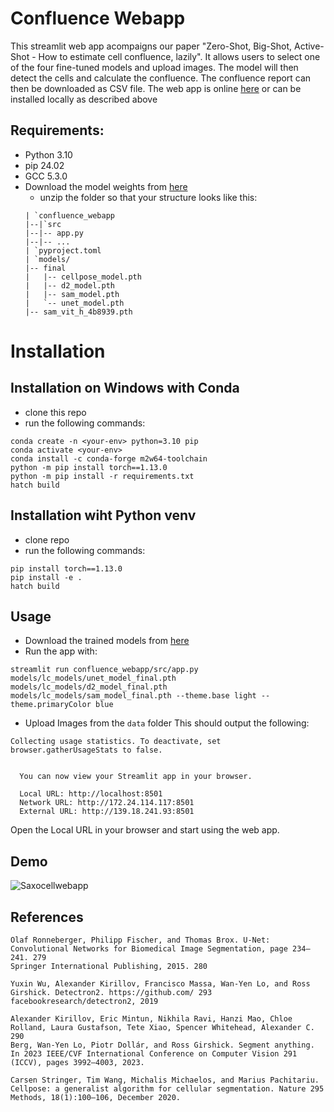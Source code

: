 # Confluence Webapp
This streamlit web app acompaigns our paper "Zero-Shot, Big-Shot, Active-Shot - How to estimate cell confluence, lazily". It allows users to select one of the four fine-tuned models and upload images.
The model will then detect the cells and calculate the confluence. The confluence report can then be downloaded as CSV file.
The web app is online [here](TODO) or can be installed locally as described above

## Requirements:
- Python 3.10
- pip 24.02
- GCC 5.3.0
- Download the model weights from [here](https://cloud.scadsai.uni-leipzig.de/index.php/s/SBySD7ppB3fJFMt)
  - unzip the folder so that your structure looks like this:
  ```
  | `confluence_webapp
  |--|`src
  |--|-- app.py
  |--|-- ...
  | `pyproject.toml
  | `models/
  |-- final
  |   |-- cellpose_model.pth
  |   |-- d2_model.pth
  |   |-- sam_model.pth
  |   `-- unet_model.pth
  |-- sam_vit_h_4b8939.pth
# Installation

## Installation on Windows with Conda
- clone this repo
- run the following commands:
```
conda create -n <your-env> python=3.10 pip
conda activate <your-env>
conda install -c conda-forge m2w64-toolchain
python -m pip install torch==1.13.0
python -m pip install -r requirements.txt
hatch build

```

## Installation wiht Python venv 
- clone repo
- run the following commands:
```
pip install torch==1.13.0
pip install -e .
hatch build
```
## Usage
- Download the trained models from [here](https://cloud.scadsai.uni-leipzig.de/index.php/f/14097626)
- Run the app with:
  
```
streamlit run confluence_webapp/src/app.py models/lc_models/unet_model_final.pth models/lc_models/d2_model_final.pth models/lc_models/sam_model_final.pth --theme.base light --theme.primaryColor blue
```
- Upload Images from the `data` folder
This should output the following:
```
Collecting usage statistics. To deactivate, set browser.gatherUsageStats to false.


  You can now view your Streamlit app in your browser.

  Local URL: http://localhost:8501
  Network URL: http://172.24.114.117:8501
  External URL: http://139.18.241.93:8501

```
Open the Local URL in your browser and start using the web app.

## Demo

![Saxocellwebapp](https://github.com/user-attachments/assets/d30ce3b3-1b86-40c7-b41a-aaa35471b1ca)

## References
```
Olaf Ronneberger, Philipp Fischer, and Thomas Brox. U-Net: Convolutional Networks for Biomedical Image Segmentation, page 234–241. 279
Springer International Publishing, 2015. 280

Yuxin Wu, Alexander Kirillov, Francisco Massa, Wan-Yen Lo, and Ross Girshick. Detectron2. https://github.com/ 293
facebookresearch/detectron2, 2019

Alexander Kirillov, Eric Mintun, Nikhila Ravi, Hanzi Mao, Chloe Rolland, Laura Gustafson, Tete Xiao, Spencer Whitehead, Alexander C. 290
Berg, Wan-Yen Lo, Piotr Dollár, and Ross Girshick. Segment anything. In 2023 IEEE/CVF International Conference on Computer Vision 291
(ICCV), pages 3992–4003, 2023.

Carsen Stringer, Tim Wang, Michalis Michaelos, and Marius Pachitariu. Cellpose: a generalist algorithm for cellular segmentation. Nature 295
Methods, 18(1):100–106, December 2020.
```




